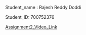 Student_name : Rajesh Reddy Doddi

Student_ID: 700752376


[Assignment2_Video_Link](https://vimeo.com/953798789?share=copy)



